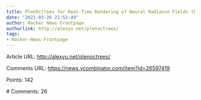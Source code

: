 ```yaml
---
title: PlenOctrees for Real-Time Rendering of Neural Radiance Fields (NeRFs)
date: "2021-03-26 21:52:49"
author: Hacker News Frontpage
authorlink: http://alexyu.net/plenoctrees/
tags:
- Hacker-News-Frontpage
---
```


<p>Article URL: <a href="http://alexyu.net/plenoctrees/">http://alexyu.net/plenoctrees/</a></p>
<p>Comments URL: <a href="https://news.ycombinator.com/item?id=26597419">https://news.ycombinator.com/item?id=26597419</a></p>
<p>Points: 142</p>
<p># Comments: 26</p>
